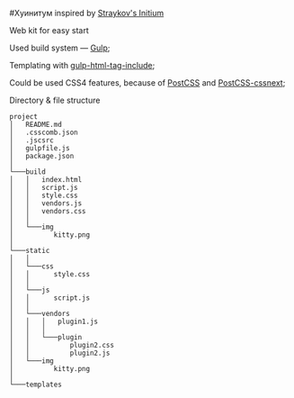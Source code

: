 #Хуинитум
inspired by [Straykov's Initium](https://github.com/straykov/initium)

Web kit for easy start

Used build system — [Gulp](http://gulpjs.com/);

Templating with [gulp-html-tag-include](https://www.npmjs.com/package/gulp-html-tag-include);

Could be used CSS4 features, because of [PostCSS](https://github.com/postcss/postcss) and [PostCSS-cssnext](https://github.com/MoOx/postcss-cssnext);

Directory & file structure
```
project
│   README.md
│   .csscomb.json
│   .jscsrc
│   gulpfile.js
│   package.json
│
└───build
│   │   index.html
│   │   script.js
│   │   style.css
│   │   vendors.js
│   │   vendors.css
│   │
│   └───img
│          kitty.png
│
└───static
│   │
│   └───css
│   │      style.css
│   │
│   └───js
│   │      script.js
│   │
│   └───vendors
│   │   │   plugin1.js
│   │   │
│   │   └───plugin
│   │          plugin2.css
│   │          plugin2.js
│   └───img
│          kitty.png
│
└───templates
```
